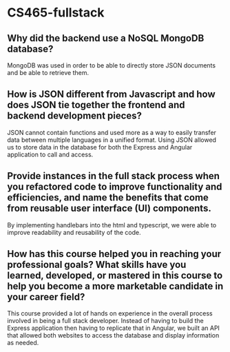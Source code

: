 # CS465-fullstack

## Why did the backend use a NoSQL MongoDB database?
MongoDB was used in order to be able to directly store JSON documents and be able to retrieve them. 

## How is JSON different from Javascript and how does JSON tie together the frontend and backend development pieces?
JSON cannot contain functions and used more as a way to easily transfer data between multiple languages in a unified format. Using JSON allowed us to store data in the database for both the Express and Angular application to call and access.

## Provide instances in the full stack process when you refactored code to improve functionality and efficiencies, and name the benefits that come from reusable user interface (UI) components.
By implementing handlebars into the html and typescript, we were able to improve readability and reusability of the code.

## How has this course helped you in reaching your professional goals? What skills have you learned, developed, or mastered in this course to help you become a more marketable candidate in your career field?
This course provided a lot of hands on experience in the overall process involved in being a full stack developer. Instead of having to build the Express application then having to replicate that in Angular, we built an API that allowed both websites to access the database and display information as needed.
